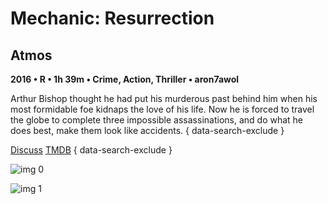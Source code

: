 # Mechanic: Resurrection

## Atmos

**2016 • R • 1h 39m • Crime, Action, Thriller • aron7awol**

Arthur Bishop thought he had put his murderous past behind him when his most formidable foe kidnaps the love of his life. Now he is forced to travel the globe to complete three impossible assassinations, and do what he does best, make them look like accidents.
{ data-search-exclude }

[Discuss](https://www.avsforum.com/threads/bass-eq-for-filtered-movies.2995212/post-57372916)  [TMDB](https://www.themoviedb.org/movie/278924)
{ data-search-exclude }

![img 0](https://i.imgur.com/XTonYMl.jpg)

![img 1](https://i.imgur.com/BHugTMn.jpg)

